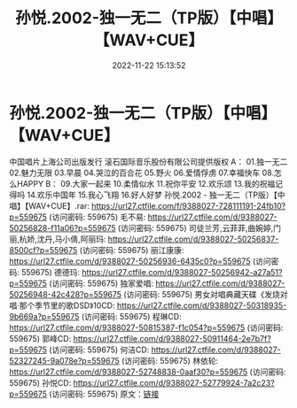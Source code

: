 ﻿---
title: 孙悦.2002-独一无二（TP版）【中唱】【WAV+CUE】
date: 2022-11-22 15:13:52
categories: WAV车载音乐、镜像
tags: 华语中文
---
# 孙悦.2002-独一无二（TP版）【中唱】【WAV+CUE】

中国唱片上海公司出版发行
滚石国际音乐股份有限公司提供版权
A：
01.独一无二
02.魅力无限
03.早晨
04.哭泣的百合花
05.野火
06.爱情俘虏
07.幸福快车
08.怎么HAPPY
B：
09.大家一起来
10.柔情似水
11.祝你平安
12.欢乐颂
13.我的祝福记得吗
14.欢乐中国年
15.我心飞翔
16.好人好梦
孙悦.2002 - 独一无二（TP版）【中唱】【WAV+CUE】.rar: https://url27.ctfile.com/f/9388027-728111191-24fb10?p=559675
(访问密码: 559675)
毛不易: https://url27.ctfile.com/d/9388027-50256828-f11a06?p=559675
(访问密码: 559675)
司徒兰芳,云菲菲,曲婉婷,门丽,杭娇,沈丹,马小倩,阿丽玛: https://url27.ctfile.com/d/9388027-50256837-8500cf?p=559675
(访问密码: 559675)
丽江康康: https://url27.ctfile.com/d/9388027-50256936-6435c0?p=559675
(访问密码: 559675)
德德玛: https://url27.ctfile.com/d/9388027-50256942-a27a51?p=559675
(访问密码: 559675)
独家爱唱: https://url27.ctfile.com/d/9388027-50256948-42c428?p=559675
(访问密码: 559675)
男女对唱典藏天碟《发烧对唱·那个季节里的歌DSD》10CD: https://url27.ctfile.com/d/9388027-50318935-9b669a?p=559675
(访问密码: 559675)
程琳CD: https://url27.ctfile.com/d/9388027-50815387-f1c054?p=559675
(访问密码: 559675)
郭峰CD: https://url27.ctfile.com/d/9388027-50911464-2e7b7f?p=559675
(访问密码: 559675)
何洁CD: https://url27.ctfile.com/d/9388027-52327245-9a078e?p=559675
(访问密码: 559675)
林依轮: https://url27.ctfile.com/d/9388027-52748838-0aaf30?p=559675
(访问密码: 559675)
孙悦CD: https://url27.ctfile.com/d/9388027-52779924-7a2c23?p=559675
(访问密码: 559675)
原文：[链接](https://blog.sina.com.cn/s/blog_1647c7e76010310d9.html)